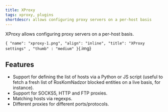 ```yaml
---
title: XProxy
tags: xproxy, plugins
shortdescr: allows configuring proxy servers on a per-host basis
---
```


XProxy allows configuring proxy servers on a per-host basis.

`{ "name": "xproxy-1.png", "align": "inline", "title": "XProxy settings" , "thumb" : "medium" }`{.img}

Features
--------

- Support for defining the list of hosts via a Python or JS script
  (useful to fetch a fresh list of RosKomNadzor blocked entities on a live basis, for instance).
- Support for SOCKS5, HTTP and FTP proxies.
- Matching hosts via regexps.
- Different proxies for different ports/protocols.
